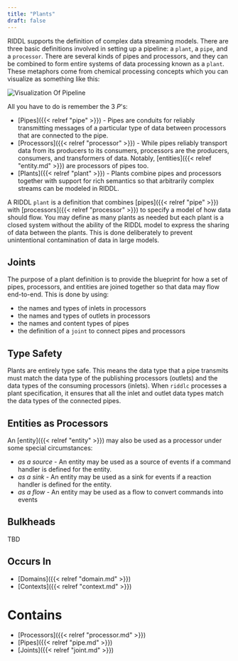 ```yaml
---
title: "Plants"
draft: false
---
```


RIDDL supports the definition of complex data streaming models. There are three
basic definitions involved in setting up a pipeline:
a `plant`, a `pipe`, and a `processor`. There are several kinds of pipes and
processors, and they can be combined to form entire systems of data processing
known as a `plant`. These metaphors come from chemical processing concepts
which you can visualize as something like this:

![Visualization Of Pipeline](../chemical-plant.jpg)

All you have to do is remember the 3 _P_'s:
* [Pipes]({{< relref "pipe" >}}) - Pipes are conduits for reliably transmitting 
  messages of a
  particular type of data between processors that are connected to the pipe.
* [Processors]({{< relref "processor" >}}) - While pipes reliably transport
  data from its
  producers to its consumers, processors are the producers, consumers, and
  transformers of data. Notably, [entities]({{< relref "entity.md" >}})
  are processors of pipes too.
* [Plants]({{< relref "plant" >}}) - Plants combine pipes and processors
  together with  support for rich semantics so that arbitrarily complex 
  streams can be modeled in RIDDL.


A RIDDL `plant` is a definition that combines [pipes]({{< relref "pipe" >}}) with
[processors]({{< relref "processor" >}}) to specify a model of how data 
should flow. You may define as many plants as needed but each plant is a 
closed system without the ability of the RIDDL model to express the sharing 
of data between the plants. This is done deliberately to prevent
unintentional contamination of data in large models.

## Joints
The purpose of a plant definition is to provide the blueprint for how a set
of pipes, processors, and entities are joined together so that data may flow
end-to-end. This is done by using:
* the names and types of inlets in processors
* the names and types of outlets in processors
* the names and content types of pipes
* the definition of a `joint` to connect pipes and processors

## Type Safety
Plants are entirely type safe. This means the data type that a pipe
transmits must match the data type of the publishing processors (outlets) and
the data types of the consuming processors (inlets). When `riddlc` processes
a plant specification, it ensures that all the inlet and outlet data types
match the data types of the connected pipes.

## Entities as Processors
An [entity]({{< relref "entity" >}}) may also be used as a processor under some
special circumstances:
* _as a source_ - An entity may be used as a source of events if a command handler
  is defined for the entity.
* _as a sink_ - An entity may be used as a sink for events if a reaction handler
  is defined for the entity.
* _as a flow_ - An entity may be used as a flow to convert commands into events

## Bulkheads
TBD


## Occurs In
* [Domains]({{< relref "domain.md" >}})
* [Contexts]({{< relref "context.md" >}})

# Contains
* [Processors]({{< relref "processor.md" >}})
* [Pipes]({{< relref "pipe.md" >}})
* [Joints]({{< relref "joint.md" >}})